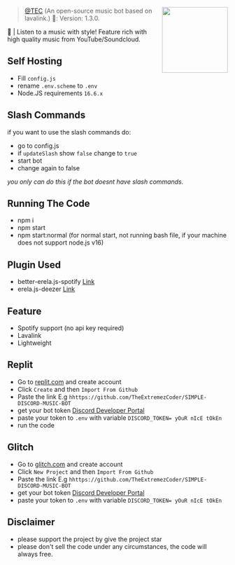 <a href="hhttps://github.com/TheExtremezCoder/SIMPLE-DISCORD-MUSIC-BOT"> <img align="right" src="https://cdn.discordapp.com/avatars/584333920875708426/8a4ed8376a2c612e30270783b74b6901.jpg?size=2048" width="150"></a>

> [@TEC](hhttps://github.com/TheExtremezCoder/SIMPLE-DISCORD-MUSIC-BOT) (An open-source music bot based on lavalink.) 🤖: Version: 1.3.0.

🎵 | Listen to a music with style! Feature rich with high quality music from YouTube/Soundcloud.

## Self Hosting
 - Fill `config.js`
 - rename `.env.scheme` to `.env`
 - Node.JS requirements `16.6.x`

## Slash Commands

if you want to use the slash commands do:
 - go to config.js
 - if `updateSlash` show `false` change to `true`
 - start bot
 - change again to false

*you only can do this if the bot doesnt have slash commands.*
  
## Running The Code
 - npm i 
 - npm start 
 - npm start:normal (for normal start, not running bash file, if your machine does not support node.js v16)
## Plugin Used
 - better-erela.js-spotify [Link](https://www.npmjs.com/package/better-erela.js-spotify)
 - erela.js-deezer [Link](https://www.npmjs.com/package/erela.js-deezer)

## Feature
 - Spotify support (no api key required)
 - Lavalink
 - Lightweight

## Replit
 - Go to [replit.com](https://replit.com) and create account
 - Click `Create` and then `Import From Github`
 - Paste the link E.g `hhttps://github.com/TheExtremezCoder/SIMPLE-DISCORD-MUSIC-BOT`
 - get your bot token [Discord Developer Portal](https://discord.com/developers/applications)
 - paste your token to `.env` with variable `DISCORD_TOKEN= yOuR nIcE tOkEn`
 - run the code

## Glitch
 - Go to [glitch.com](https://glitch.com) and create account
 - Click `New Project` and then `Import From Github`
 - Paste the link E.g `hhttps://github.com/TheExtremezCoder/SIMPLE-DISCORD-MUSIC-BOT`
 - get your bot token [Discord Developer Portal](https://discord.com/developers/applications)
 - paste your token to `.env` with variable `DISCORD_TOKEN= yOuR nIcE tOkEn`
 
## Disclaimer
 - please support the project by give the project star
 - please don't sell the code under any circumstances, the code will always free.
